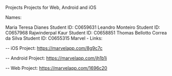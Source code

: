 Projects
Projects for Web, Android and iOS

Names:

Maria Teresa Dianes Student ID: C0659631
Leandro Monteiro Student ID: C0657968
Rajwinderpal Kaur Student ID: C0658851
Thomas Bellotto Correa da Silva Student ID: C0655315
Marvel - Links:

-- iOS Project: https://marvelapp.com/8g9c7c

-- Android Project: https://marvelapp.com/jh1b1i

-- Web Project: https://marvelapp.com/1696c20
